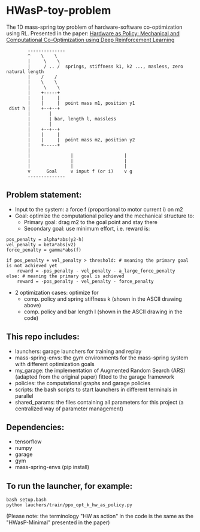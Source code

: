 # HWasP-toy-problem
The 1D mass-spring toy problem of hardware-software co-optimization using RL. Presented in the paper: [Hardware as Policy: Mechanical and Computational Co-Optimization using Deep Reinforcement Learning](https://arxiv.org/abs/2008.04460)
```
        --------------
        ^    \    \
        |     \    \
        |     / .. /  springs, stiffness k1, k2 ..., masless, zero natural length 
        |    /    /
        |    \    \
        |     \    \
        |    +-----+
        |    |     |
        |    |     |  point mass m1, position y1
 dist h |    +--+--+
        |       |
        |       | bar, length l, massless
        |       |
        |    +--+--+
        |    |     |
        |    |     |  point mass m2, position y2
        |    +-----+
        |                               
        |               |                   |
        |               |                   |
        |               |                   |
        v      Goal     v input f (or i)    v g
        --------------
```
## Problem statement:
- Input to the system: a force f (proportional to motor current i) on m2
- Goal: optimize the computational policy and the mechanical structure to:
    - Primary goal: drag m2 to the goal point and stay there 
    - Secondary goal: use minimum effort,
i.e. reward is: 
```
pos_penalty = alpha*abs(y2-h)
vel_penalty = beta*abs(v2)
force_penalty = gamma*abs(f)

if pos_penalty + vel_penalty > threshold: # meaning the primary goal is not achieved yet
    reward = -pos_penalty - vel_penalty - a_large_force_penalty
else: # meaning the primary goal is achieved
    reward = -pos_penalty - vel_penalty - force_penalty
``` 
- 2 optimization cases: optimize for
    - comp. policy and spring stiffness k (shown in the ASCII drawing above)
    - comp. policy and bar length l (shown in the ASCII drawing in the code)

## This repo includes:
- launchers: garage launchers for training and replay
- mass-spring-envs: the gym environments for the mass-spring system with different optimization goals
- my_garage: the implementation of Augmented Random Search (ARS) (adapted from the original paper) fitted to the garage framework
- policies: the computational graphs and garage policies
- scripts: the bash scripts to start launchers in different terminals in parallel
- shared_params: the files containing all parameters for this project (a centralized way of parameter management)

## Dependencies:
- tensorflow
- numpy
- garage
- gym
- mass-spring-envs (pip install)

## To run the launcher, for example:
```
bash setup.bash
python lauchers/train/ppo_opt_k_hw_as_policy.py
```

(Please note: the terminology "HW as action" in the code is the same as the "HWasP-Minimal" presented in the paper)
